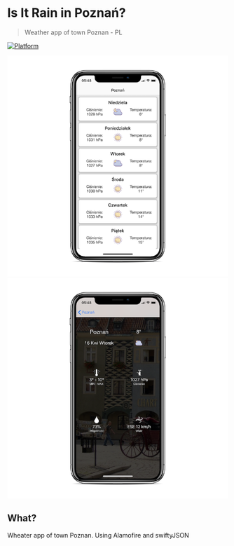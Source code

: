 # Is It Rain in Poznań?
> Weather app of town Poznan - PL 

[![Platform](https://img.shields.io/cocoapods/p/LFAlertController.svg?style=flat)](http://cocoapods.org/pods/LFAlertController)


![](https://github.com/mindelicious/Is-it-raining-in-Poznan/blob/master/icons/IMG_2218_iphonexspacegrey_portrait.png)
![](https://github.com/mindelicious/Is-it-raining-in-Poznan/blob/master/icons/IMG_2219_iphonexspacegrey_portrait.png)

## What?
Wheater app of town Poznan. Using Alamofire and swiftyJSON
